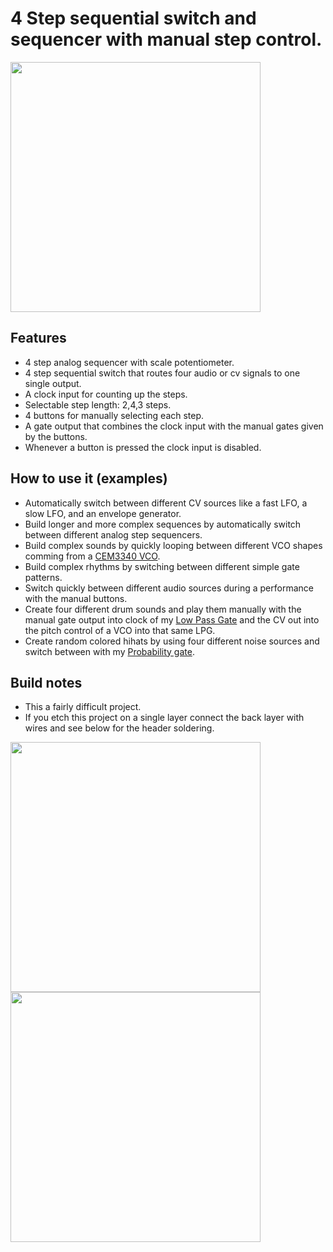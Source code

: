 # 4 Step sequential switch and sequencer with manual step control.
<img src="https://raw.githubusercontent.com/PierreIsCoding/sdiy/main/Sequential_Switch/images/20211001_120431.jpg" width="400" />

## Features
* 4 step analog sequencer with scale potentiometer.
* 4 step sequential switch that routes four audio or cv signals to one single output.
* A clock input for counting up the steps.
* Selectable step length: 2,4,3 steps.
* 4 buttons for manually selecting each step.
* A gate output that combines the clock input with the manual gates given by the buttons.
* Whenever a button is pressed the clock input is disabled.

## How to use it (examples)
* Automatically switch between different CV sources like a fast LFO, a slow LFO, and an envelope generator.
* Build longer and more complex sequences by automatically switch between different analog step sequencers.
* Build complex sounds by quickly looping between different VCO shapes comming from a [CEM3340 VCO](https://github.com/PierreIsCoding/sdiy/tree/main/CEM3340_VCO).
* Build complex rhythms by switching between different simple gate patterns.
* Switch quickly between different audio sources during a performance with the manual buttons.
* Create four different drum sounds and play them manually with the manual gate output into clock of my [Low Pass Gate](https://github.com/PierreIsCoding/sdiy/tree/main/LPG) and the CV out into the pitch control of a VCO into that same LPG.
* Create random colored hihats by using four different noise sources and switch between with my [Probability gate](https://github.com/PierreIsCoding/sdiy/tree/main/Probability_Gate).

## Build notes
* This a fairly difficult project.
* If you etch this project on a single layer connect the back layer with wires and see below for the header soldering.


<img src="https://raw.githubusercontent.com/PierreIsCoding/sdiy/main/Sequential_Switch/images/20210929_103156.jpg" width="400" />
<img src="https://raw.githubusercontent.com/PierreIsCoding/sdiy/main/Sequential_Switch/images/20210929_103204.jpg" width="400" />



